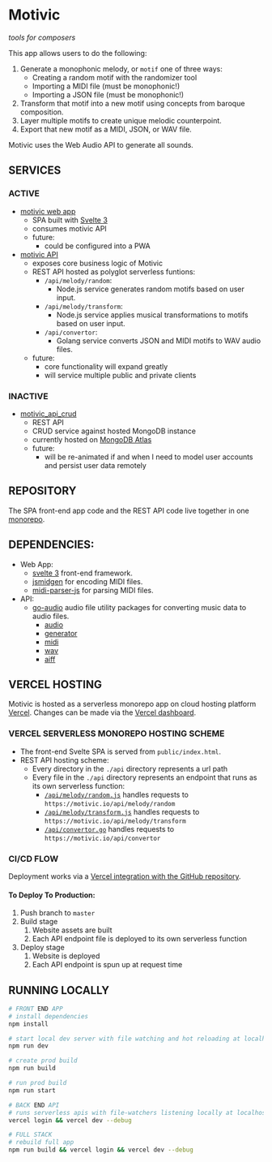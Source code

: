 # Motivic

_tools for composers_

This app allows users to do the following:

1. Generate a monophonic melody, or `motif` one of three ways:
    - Creating a random motif with the randomizer tool
    - Importing a MIDI file (must be monophonic!)
    - Importing a JSON file (must be monophonic!)
2. Transform that motif into a new motif using concepts from baroque composition.
3. Layer multiple motifs to create unique melodic counterpoint.
4. Export that new motif as a MIDI, JSON, or WAV file.

Motivic uses the Web Audio API to generate all sounds.

## SERVICES

### ACTIVE

-   [motivic web app](https://motivic.io)
    -   SPA built with [Svelte 3](https://svelte.dev/)
    -   consumes motivic API
    -   future:
        -   could be configured into a PWA
-   [motivic API](https://motivic.io/api)
    -   exposes core business logic of Motivic
    -   REST API hosted as polyglot serverless funtions:
        -   `/api/melody/random`:
            -   Node.js service generates random motifs based on user input.
        -   `/api/melody/transform`:
            -   Node.js service applies musical transformations to motifs based on user input.
        -   `/api/convertor`:
            -   Golang service converts JSON and MIDI motifs to WAV audio files.
    -   future:
        -   core functionality will expand greatly
        -   will service multiple public and private clients

### INACTIVE

-   [motivic_api_crud](https://github.com/miketreacy/motivic_api_crud)
    -   REST API
    -   CRUD service against hosted MongoDB instance
    -   currently hosted on [MongoDB Atlas](https://www.mongodb.com/cloud/atlas)
    -   future:
        -   will be re-animated if and when I need to model user accounts and persist user data remotely

## REPOSITORY

The SPA front-end app code and the REST API code live together in one [monorepo](https://github.com/miketreacy/motivic).

## DEPENDENCIES:

-   Web App:
    -   [svelte 3](https://github.com/sveltejs/svelte) front-end framework.
    -   [jsmidgen](https://github.com/dingram/jsmidgen) for encoding MIDI files.
    -   [midi-parser-js](https://github.com/colxi/midi-parser-js) for parsing MIDI files.
-   API:
    -   [go-audio](https://github.com/go-audio) audio file utility packages for converting music data to audio files.
        -   [audio](https://github.com/go-audio/audio)
        -   [generator](https://github.com/go-audio/generator)
        -   [midi](https://github.com/go-audio/midi)
        -   [wav](https://github.com/go-audio/wav)
        -   [aiff](https://github.com/go-audio/aiff)

## VERCEL HOSTING

Motivic is hosted as a serverless monorepo app on cloud hosting platform [Vercel](https://vercel.com/).
Changes can be made via the [Vercel dashboard](https://vercel.com/miketreacy/motivic).

### VERCEL SERVERLESS MONOREPO HOSTING SCHEME

-   The front-end Svelte SPA is served from `public/index.html`.
-   REST API hosting scheme:
    -   Every directory in the `./api` directory represents a url path
    -   Every file in the `./api` directory represents an endpoint that runs as its own serverless function:
        -   [`/api/melody/random.js`](https://github.com/miketreacy/motivic/blob/master/api/melody/random.js) handles requests to `https://motivic.io/api/melody/random`
        -   [`/api/melody/transform.js`](https://github.com/miketreacy/motivic/blob/master/api/melody/transform.js) handles requests to `https://motivic.io/api/melody/transform`
        -   [`/api/convertor.go`](https://github.com/miketreacy/motivic/blob/master/api/convertor.go) handles requests to `https://motivic.io/api/convertor`

### CI/CD FLOW

Deployment works via a [Vercel integration with the GitHub repository](https://vercel.com/docs/concepts/git).

#### To Deploy To Production:

1. Push branch to `master`
1. Build stage
    1. Website assets are built
    1. Each API endpoint file is deployed to its own serverless function
1. Deploy stage
    1. Website is deployed
    1. Each API endpoint is spun up at request time

## RUNNING LOCALLY

```bash
# FRONT END APP
# install dependencies
npm install

# start local dev server with file watching and hot reloading at localhost:5000
npm run dev

# create prod build
npm run build

# run prod build
npm run start

# BACK END API
# runs serverless apis with file-watchers listening locally at localhost:3000
vercel login && vercel dev --debug

# FULL STACK
# rebuild full app
npm run build && vercel login && vercel dev --debug
```
